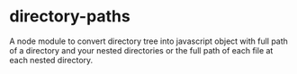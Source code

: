 # directory-paths
A node module to convert directory tree into javascript object with full path of a directory and your nested directories or the full path of each file at each nested directory.
